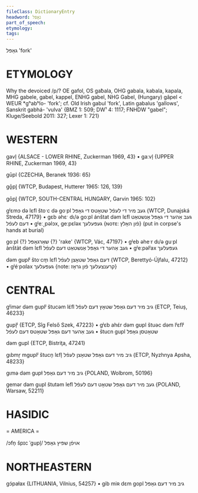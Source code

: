 ```yaml
---
fileClass: DictionaryEntry
headword: גאָפּל
part_of_speech: 
etymology: 
tags: 
---
```

גאָפּל
'fork'

ETYMOLOGY
===========
Why the devoiced /p/?
OE gafol, OS gaƀala, OHG gabala, kabala, kapala, MHG gabele, gabel, kappel, ENHG gabel, NHG Gabel, (Hungary) gâpel < WEUR *gʰabʰlo- 'fork'; cf. Old Irish gabul 'fork', Latin gabalus 'gallows', Sanskrit gabhá- 'vulva'
{BMZ 1: 509; DW¹ 4: 1117; FNHDW "gabel"; Kluge/Seebold 2011: 327; Lexer 1: 721}

WESTERN
========

gavl̩ {ALSACE - LOWER RHINE, Zuckerman 1969, 43}
	•	gaːvl̩ {UPPER RHINE, Zuckerman 1969, 43}

gūpl {CZECHIA, Beranek 1936: 65}

gǭpl̥ {WTCP, Budapest, Hutterer 1965: 126, 139}

gōpl̥ {WTCP, SOUTH-CENTRAL HUNGARY, Garvin 1965: 102}

gʲɛmɔ də lɛfl štoˑc də goˑpl געב מיר די לעפֿל שטאָטס די גאָפּל {WTCP, Dunajská Streda, 47179}
	•	gɛb əhɛˑ dɩ/ə goːpl ánštat dəm lɛfl געב אַהער די גאָפּל אַנשטאַט דעם לעפֿל
	•	gʲeː˰pəlɔx, geːpɛləx געפּעלעך {ɴᴏᴛᴇ: פֿון האָלץ} (put in corpse's hands at burial)

goːpl {?} שאַרגאָפּל {?} 'rake' {WTCP, Vác, 47197}
	•	gʲeb əheˑr dɩ/ə guˑpl ànštàt dəm lɛfl געב אַהער די גאָפּל אַנשטאַט דעם לעפֿל
	•	gʲeːpəlʲax געפּעלעך

dəm gʊplʲ štoˑcm̩ lɛfl דעם גאָפּל שטאָצן לעפֿל {WTCP, Berettyó-Újfalu, 47212}
	•	gʲéˑpαlax געפּעלעך {note: קרענצעלעך פֿון גראָז}

CENTRAL
========

gʲimər dəm guplʲ štucəm lɛ́fl גיב מיר דעם גאָפּל שטאָץ דעם לעפֿל {ETCP, Teiuș, 46233}

gupl̩ʲ {ETCP, Sîg Felső Szek, 47223}
	•	gʲɛb ahɛ́r dəm gʊpl štuəc dəm lʲɛflʲ געב אַהער דעם גאָפּל שטאָטס דעם לעפֿל
	•	štucn gupl שטאָטסן גאָפּל

dəm gupl {ETCP, Bistriţa, 47241}

gɩbmr̩ mgʊplʲ štucn̩ lɛfl̩ גיב מיר דעם גאָפּל שטאָצן לעפֿל {ETCP, Nyzhnya Apsha, 48233}

gɩmə dəm gupɫ גיב מיר דעם גאָפּל {POLAND, Wolbrom, 50196}

gemər dəm gupl štutəm lefl געב מיר דעם גאָפּל שטאָט דעם לעפֿל {POLAND, Warsaw, 52211}

HASIDIC
=======
= AMERICA = 

/ɔfn̩ špɪc ˈgupl̩/ אויפֿן שפּיץ גאָפּל

NORTHEASTERN
==============

gɔ́paɫax {LITHUANIA, Vilnius, 54257}
	•	gib miʀ dɛm gopl גיב מיר דעם גאָפּל
